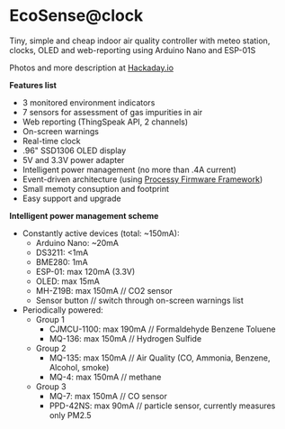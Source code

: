 # EcoSense@clock
Tiny, simple and cheap indoor air quality controller with meteo station, clocks, OLED and web-reporting using Arduino Nano and ESP-01S

Photos and more description at [Hackaday.io](https://hackaday.io/project/183222-ecosenseclock)


**Features list**
- 3 monitored environment indicators
- 7 sensors for assessment of gas impurities in air
- Web reporting (ThingSpeak API, 2 channels)
- On-screen warnings
- Real-time clock
- .96" SSD1306 OLED display
- 5V and 3.3V power adapter
- Intelligent power management (no more than .4A current)
- Event-driven architecture (using [Processy Firmware Framework](https://github.com/jumangee/arduino-nano-taskman))
- Small memoty consuption and footprint
- Easy support and upgrade

**Intelligent power management scheme**

- Constantly active devices (total: ~150mA):
  - Arduino Nano: ~20mA
  - DS3211: <1mA
  - BME280: 1mA
  - ESP-01: max 120mA (3.3V)
  - OLED: max 15mA
  - MH-Z19B: max 150mA    // CO2 sensor
  - Sensor button // switch through on-screen warnings list
- Periodically powered:
  - Group 1
    - CJMCU-1100: max 190mA    // Formaldehyde Benzene Toluene
    - MQ-136: max 150mA        // Hydrogen Sulfide
  - Group 2
    - MQ-135: max 150mA        // Air Quality (CO, Ammonia, Benzene, Alcohol, smoke)
    - MQ-4: max 150mA            // methane
  - Group 3
    - MQ-7: max 150mA         // CO sensor
    - PPD-42NS: max 90mA      // particle sensor, currently measures only PM2.5
